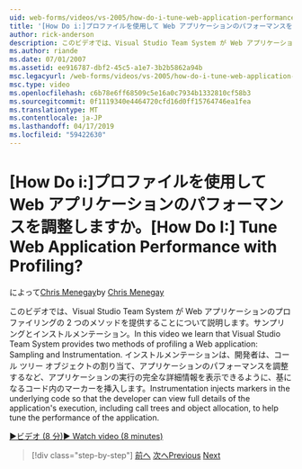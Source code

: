 ```yaml
---
uid: web-forms/videos/vs-2005/how-do-i-tune-web-application-performance-with-profiling
title: '[How Do i:]プロファイルを使用して Web アプリケーションのパフォーマンスを調整しますか。 | Microsoft Docs'
author: rick-anderson
description: このビデオでは、Visual Studio Team System が Web アプリケーションのプロファイリングの 2 つのメソッドを提供することについて説明します。サンプリングとインストルメンテーション。 インストルメンテーション inje.
ms.author: riande
ms.date: 07/01/2007
ms.assetid: ee916787-dbf2-45c5-a1e7-3b2b5862a94b
msc.legacyurl: /web-forms/videos/vs-2005/how-do-i-tune-web-application-performance-with-profiling
msc.type: video
ms.openlocfilehash: c6b78e6ff68509c5e16a0c7934b1332810cf58b3
ms.sourcegitcommit: 0f1119340e4464720cfd16d0ff15764746ea1fea
ms.translationtype: MT
ms.contentlocale: ja-JP
ms.lasthandoff: 04/17/2019
ms.locfileid: "59422630"
---
```

# <a name="how-do-i-tune-web-application-performance-with-profiling"></a><span data-ttu-id="aa0ff-105">[How Do i:]プロファイルを使用して Web アプリケーションのパフォーマンスを調整しますか。</span><span class="sxs-lookup"><span data-stu-id="aa0ff-105">[How Do I:] Tune Web Application Performance with Profiling?</span></span>

<span data-ttu-id="aa0ff-106">によって[Chris Menegay](https://twitter.com/CMenegay)</span><span class="sxs-lookup"><span data-stu-id="aa0ff-106">by [Chris Menegay](https://twitter.com/CMenegay)</span></span>

<span data-ttu-id="aa0ff-107">このビデオでは、Visual Studio Team System が Web アプリケーションのプロファイリングの 2 つのメソッドを提供することについて説明します。サンプリングとインストルメンテーション。</span><span class="sxs-lookup"><span data-stu-id="aa0ff-107">In this video we learn that Visual Studio Team System provides two methods of profiling a Web application: Sampling and Instrumentation.</span></span> <span data-ttu-id="aa0ff-108">インストルメンテーションは、開発者は、コール ツリー オブジェクトの割り当て、アプリケーションのパフォーマンスを調整するなど、アプリケーションの実行の完全な詳細情報を表示できるように、基になるコード内のマーカーを挿入します。</span><span class="sxs-lookup"><span data-stu-id="aa0ff-108">Instrumentation injects markers in the underlying code so that the developer can view full details of the application's execution, including call trees and object allocation, to help tune the performance of the application.</span></span>

[<span data-ttu-id="aa0ff-109">&#9654;ビデオ (8 分)</span><span class="sxs-lookup"><span data-stu-id="aa0ff-109">&#9654; Watch video (8 minutes)</span></span>](https://channel9.msdn.com/Blogs/ASP-NET-Site-Videos/how-do-i-tune-web-application-performance-with-profiling)

> [!div class="step-by-step"]
> <span data-ttu-id="aa0ff-110">[前へ](how-do-i-load-test-a-web-application.md)
> [次へ](how-do-i-set-up-distributed-load-testing-for-high-volume-tests.md)</span><span class="sxs-lookup"><span data-stu-id="aa0ff-110">[Previous](how-do-i-load-test-a-web-application.md)
[Next](how-do-i-set-up-distributed-load-testing-for-high-volume-tests.md)</span></span>
